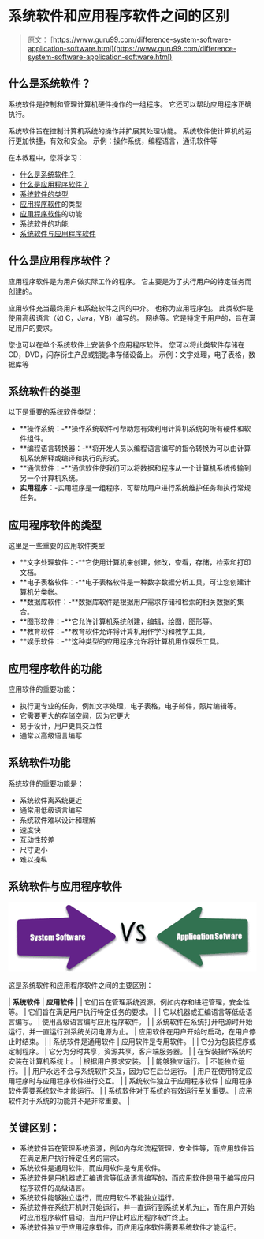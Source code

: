 # 系统软件和应用程序软件之间的区别

> 原文： [https://www.guru99.com/difference-system-software-application-software.html](https://www.guru99.com/difference-system-software-application-software.html)

## 什么是系统软件？

系统软件是控制和管理计算机硬件操作的一组程序。 它还可以帮助应用程序正确执行。

系统软件旨在控制计算机系统的操作并扩展其处理功能。 系统软件使计算机的运行更加快捷，有效和安全。 示例：操作系统，编程语言，通讯软件等

在本教程中，您将学习：

*   [什么是系统软件？](#1)
*   [什么是应用程序软件？](#2)
*   [系统软件的类型](#3)
*   [应用程序软件](#4)的类型
*   [应用程序软件](#5)的功能
*   [系统软件的功能](#6)
*   [系统软件与应用程序软件](#7)

## 什么是应用程序软件？

应用程序软件是为用户做实际工作的程序。 它主要是为了执行用户的特定任务而创建的。

应用软件充当最终用户和系统软件之间的中介。 也称为应用程序包。 此类软件是使用高级语言（如 C，Java，VB）编写的。 网络等。它是特定于用户的，旨在满足用户的要求。

您也可以在单个系统软件上安装多个应用程序软件。 您可以将此类软件存储在 CD，DVD，闪存衍生产品或钥匙串存储设备上。 示例：文字处理，电子表格，数据库等

## 系统软件的类型

以下是重要的系统软件类型：

*   **操作系统：-**操作系统软件可帮助您有效利用计算机系统的所有硬件和软件组件。
*   **编程语言转换器：-**将开发人员以编程语言编写的指令转换为可以由计算机系统解释或编译和执行的形式。
*   **通信软件：-**通信软件使我们可以将数据和程序从一个计算机系统传输到另一个计算机系统。
*   **实用程序：**-实用程序是一组程序，可帮助用户进行系统维护任务和执行常规任务。

## 应用程序软件的类型

这里是一些重要的应用软件类型

*   **文字处理软件：-**它使用计算机来创建，修改，查看，存储，检索和打印文档。
*   **电子表格软件：-**电子表格软件是一种数字数据分析工具，可让您创建计算机分类帐。
*   **数据库软件：-**数据库软件是根据用户需求存储和检索的相关数据的集合。
*   **图形软件：-**它允许计算机系统创建，编辑，绘图，图形等。
*   **教育软件：-**教育软件允许将计算机用作学习和教学工具。
*   **娱乐软件：-**这种类型的应用程序允许将计算机用作娱乐工具。

## 应用程序软件的功能

应用软件的重要功能：

*   执行更专业的任务，例如文字处理，电子表格，电子邮件，照片编辑等。
*   它需要更大的存储空间，因为它更大
*   易于设计，用户更具交互性
*   通常以高级语言编写

## 系统软件功能

系统软件的重要功能是：

*   系统软件离系统更近
*   通常用低级语言编写
*   系统软件难以设计和理解
*   速度快
*   互动性较差
*   尺寸更小
*   难以操纵

## 系统软件与应用程序软件

![](img/69eec9271a606398e95a17ef4a72e2b2.png)

这是系统软件和应用程序软件之间的主要区别：

| **系统软件** | **应用软件** |
| 它们旨在管理系统资源，例如内存和进程管理，安全性等。 | 它们旨在满足用户执行特定任务的要求。 |
| 它以机器或汇编语言等低级语言编写。 | 使用高级语言编写应用程序软件。 |
| 系统软件在系统打开电源时开始运行，并一直运行到系统关闭电源为止。 | 应用软件在用户开始时启动，在用户停止时结束。 |
| 系统软件是通用软件 | 应用软件是专用软件。 |
| 它分为包装程序或定制程序。 | 它分为分时共享，资源共享，客户端服务器。 |
| 在安装操作系统时安装在计算机系统上。 | 根据用户要求安装。 |
| 能够独立运行。 | 不能独立运行。 |
| 用户永远不会与系统软件交互，因为它在后台运行。 | 用户在使用特定应用程序时与应用程序软件进行交互。 |
| 系统软件独立于应用程序软件 | 应用程序软件需要系统软件才能运行。 |
| 系统软件对于系统的有效运行至关重要。 | 应用软件对于系统的功能并不是非常重要。 |

## 关键区别：

*   系统软件旨在管理系统资源，例如内存和流程管理，安全性等，而应用软件旨在满足用户执行特定任务的需求。
*   系统软件是通用软件，而应用软件是专用软件。
*   系统软件是用机器或汇编语言等低级语言编写的，而应用软件是用于编写应用程序软件的高级语言。
*   系统软件能够独立运行，而应用软件不能独立运行。
*   系统软件在系统开机时开始运行，并一直运行到系统关机为止，而在用户开始时应用程序软件启动，当用户停止时应用程序软件终止。
*   系统软件独立于应用程序软件，而应用程序软件需要系统软件才能运行。